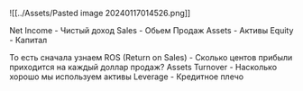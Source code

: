 ![[../Assets/Pasted image 20240117014526.png]]

Net Income - Чистый доход 
Sales - Обьем Продаж
Assets - Активы 
Equity - Капитал

То есть сначала узнаем ROS (Return on Sales) - Сколько центов прибыли приходится на каждый доллар продаж? 
Assets Turnover - Насколько хорошо мы используем активы
Leverage - Кредитное плечо